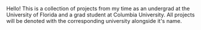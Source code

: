 Hello! This is a collection of projects from my time as an undergrad at the University of Florida and a grad student at Columbia University. All projects will be denoted with the corresponding university alongside it's name.
